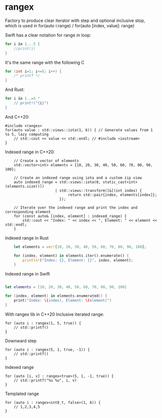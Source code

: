 # rangex
Factory to produce clear iterator with step and optional inclusive stop, which is used in for(auto i:range) / for(auto [index, value]: range) 

Swift has a clear notation for range in loop:
```Swift
for i in 1...5 {
    //print(i)
}
```
It's the same range with the following C
```C
for (int i=1; i<=5; i++) {
    /* printf */
}
```
And Rust:
```Rust
for i in 1..=5 "
    // print!("{i}")
}
```
And C++20:
```C++20
#include <ranges>
for(auto value : std::views::iota(1, 6)) { // Generate values from 1 to 5, lazy computing
    // std::cout << value << std::endl; // #include <iostream>
}
```
Indexed range in C++20:
```C++20
    // Create a vector of elements
    std::vector<int> elements = {10, 20, 30, 40, 50, 60, 70, 80, 90, 100};

    // Create an indexed range using iota and a custom zip view
    auto indexed_range = std::views::iota(0, static_cast<int>(elements.size()))
                       | std::views::transform([&](int index) {
                             return std::pair{index, elements[index]};
                         });

    // Iterate over the indexed range and print the index and corresponding element
    for (const auto& [index, element] : indexed_range) {
        std::cout << "Index: " << index << ", Element: " << element << std::endl;
    }
```
Indexed range in Rust
```Rust
    let elements = vec![10, 20, 30, 40, 50, 60, 70, 80, 90, 100];

    for (index, element) in elements.iter().enumerate() {
        println!("Index: {}, Element: {}", index, element);
    }
```
Indexed range in Swift
```Swift

let elements = [10, 20, 30, 40, 50, 60, 70, 80, 90, 100]

for (index, element) in elements.enumerated() {
    print("Index: \(index), Element: \(element)")
}

```

With rangex lib in C++20
Inclusive iterated range:
```C++20 rangex
for (auto i : rangex(1, 5, true)) {
    // std::printf()
}
```
Downward step
```C++20 rangex
for (auto i : rangex(5, 1, true, -1)) {
    // std::printf()
}
```
Indexed range
```C++20 rangex
for (auto [i, v] : rangex<true>(5, 1, -1, true)) {
    // std::printf("%u %u", i, v)
}
```
Templated range
```C++20 rangex
for (auto i : rangex<int8_t, false>(1, 6)) {
    // 1,2,3,4,5
}
```